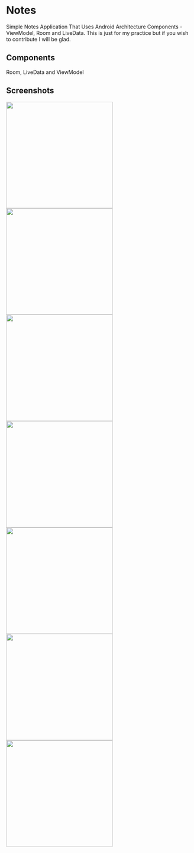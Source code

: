 # Notes
Simple Notes Application That Uses Android Architecture Components - ViewModel, Room and LiveData. This is just for my practice but if you wish to contribute I will be glad.

## Components

Room, LiveData and ViewModel

## Screenshots

<img src="images/1.jpeg" width=288></img>
<img src="images/2.jpeg" width=288></img>
<img src="images/4.jpeg" width=288></img>
<img src="images/5.jpeg" width=288></img>
<img src="images/6.jpeg" width=288></img>
<img src="images/7.jpeg" width=288></img>
<img src="images/8.jpeg" width=288></img>

          
